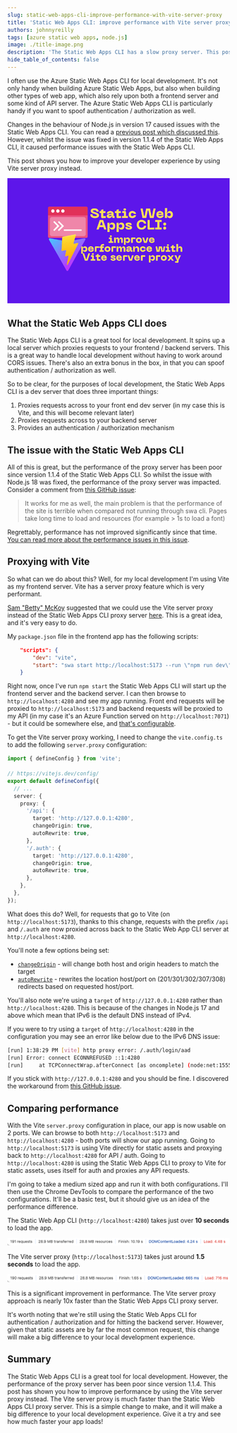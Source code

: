 ```yaml
---
slug: static-web-apps-cli-improve-performance-with-vite-server-proxy
title: 'Static Web Apps CLI: improve performance with Vite server proxy'
authors: johnnyreilly
tags: [azure static web apps, node.js]
image: ./title-image.png
description: 'The Static Web Apps CLI has a slow proxy server. This post shows you how to improve performance by using Vite server proxy instead.'
hide_table_of_contents: false
---
```


I often use the Azure Static Web Apps CLI for local development. It's not only handy when building Azure Static Web Apps, but also when building other types of web app, which also rely upon both a frontend server and some kind of API server. The Azure Static Web Apps CLI is particularly handy if you want to spoof authentication / authorization as well.

Changes in the behaviour of Node.js in version 17 caused issues with the Static Web Apps CLI. You can read a [previous post which discussed this](../2023-05-20-static-web-apps-cli-node-18-could-not-connect-to-api/index.md). However, whilst the issue was fixed in version 1.1.4 of the Static Web Apps CLI, it caused performance issues with the Static Web Apps CLI.

This post shows you how to improve your developer experience by using Vite server proxy instead.

![title image reading "Static Web Apps CLI: improve performance with Vite server proxy" with the Static Web Apps CLI and Vite logos](title-image.png)

<!--truncate-->

## What the Static Web Apps CLI does

The Static Web Apps CLI is a great tool for local development. It spins up a local server which proxies requests to your frontend / backend servers. This is a great way to handle local development without having to work around CORS issues. There's also an extra bonus in the box, in that you can spoof authentication / authorization as well.

So to be clear, for the purposes of local development, the Static Web Apps CLI is a dev server that does three important things:

1. Proxies requests across to your front end dev server (in my case this is Vite, and this will become relevant later)
2. Proxies requests across to your backend server
3. Provides an authentication / authorization mechanism

## The issue with the Static Web Apps CLI

All of this is great, but the performance of the proxy server has been poor since version 1.1.4 of the Static Web Apps CLI. So whilst the issue with Node.js 18 was fixed, the performance of the proxy server was impacted. Consider a comment from [this GitHub issue](https://github.com/Azure/static-web-apps-cli/issues/663#issuecomment-1646061953):

> It works for me as well, the main problem is that the performance of the site is terrible when compared not running through swa cli. Pages take long time to load and resources (for example > 1s to load a font)

Regrettably, performance has not improved significantly since that time. [You can read more about the performance issues in this issue](https://github.com/Azure/static-web-apps-cli/issues/736).

## Proxying with Vite

So what can we do about this? Well, for my local development I'm using Vite as my frontend server. Vite has a server proxy feature which is very performant.

[Sam "Betty" McKoy](https://github.com/bzbetty) suggested that we could use the Vite server proxy instead of the Static Web Apps CLI proxy server [here](https://github.com/Azure/static-web-apps-cli/issues/736#issuecomment-2143373208). This is a great idea, and it's very easy to do.

My `package.json` file in the frontend app has the following scripts:

```json
    "scripts": {
        "dev": "vite",
        "start": "swa start http://localhost:5173 --run \"npm run dev\" --api-location ./api"
    }
```

Right now, once I've run `npm start` the Static Web Apps CLI will start up the frontend server and the backend server. I can then browse to `http://localhost:4280` and see my app running. Front end requests will be proxied to `http://localhost:5173` and backend requests will be proxied to my API (in my case it's an Azure Function served on `http://localhost:7071`) - but it could be somewhere else, and [that's configurable](https://azure.github.io/static-web-apps-cli/docs/cli/swa-start/#start-api-server-manually).

To get the Vite server proxy working, I need to change the `vite.config.ts` to add the following `server.proxy` configuration:

```ts
import { defineConfig } from 'vite';

// https://vitejs.dev/config/
export default defineConfig({
  // ...
  server: {
    proxy: {
      '/api': {
        target: 'http://127.0.0.1:4280',
        changeOrigin: true,
        autoRewrite: true,
      },
      '/.auth': {
        target: 'http://127.0.0.1:4280',
        changeOrigin: true,
        autoRewrite: true,
      },
    },
  },
});
```

What does this do? Well, for requests that go to Vite (on `http://localhost:5173`), thanks to this change, requests with the prefix `/api` and `/.auth` are now proxied across back to the Static Web App CLI server at `http://localhost:4280`.

You'll note a few options being set:

- [`changeOrigin`](https://vitejs.dev/config/server-options.html#server-proxy) - will change both host and origin headers to match the target
- [`autoRewrite`](https://github.com/http-party/node-http-proxy#options) - rewrites the location host/port on (201/301/302/307/308) redirects based on requested host/port.

You'll also note we're using a `target` of `http://127.0.0.1:4280` rather than `http://localhost:4280`. This is because of the changes in Node.js 17 and above which mean that IPv6 is the default DNS instead of IPv4.

If you were to try using a `target` of `http://localhost:4280` in the configuration you may see an error like below due to the IPv6 DNS issue:

```bash
[run] 1:38:29 PM [vite] http proxy error: /.auth/login/aad
[run] Error: connect ECONNREFUSED ::1:4280
[run]     at TCPConnectWrap.afterConnect [as oncomplete] (node:net:1555:16)
```

If you stick with `http://127.0.0.1:4280` and you should be fine. I discovered the workaround from [this GitHub issue](https://github.com/vitejs/vite/discussions/7620#discussioncomment-5689650).

## Comparing performance

With the Vite `server.proxy` configuration in place, our app is now usable on 2 ports. We can browse to both `http://localhost:5173` and `http://localhost:4280` - both ports will show our app running. Going to `http://localhost:5173` is using Vite directly for static assets and proxying back to `http://localhost:4280` for API / auth. Going to `http://localhost:4280` is using the Static Web Apps CLI to proxy to Vite for static assets, uses itself for auth and proxies any API requests.

I'm going to take a medium sized app and run it with both configurations. I'll then use the Chrome DevTools to compare the performance of the two configurations. It'll be a basic test, but it should give us an idea of the performance difference.

The Static Web App CLI (`http://localhost:4280`) takes just over **10 seconds** to load the app.

![screenshot of devtools showing 10 seconds finish time](devtools-performance-static-web-app-cli.png)

The Vite server proxy (`http://localhost:5173`) takes just around **1.5 seconds** to load the app.

![screenshot of devtools showing 10 seconds finish time](devtools-performance-vite-server-proxy.png)

This is a significant improvement in performance. The Vite server proxy approach is nearly 10x faster than the Static Web Apps CLI proxy server.

It's worth noting that we're still using the Static Web Apps CLI for authentication / authorization and for hitting the backend server. However, given that static assets are by far the most common request, this change will make a big difference to your local development experience.

## Summary

The Static Web Apps CLI is a great tool for local development. However, the performance of the proxy server has been poor since version 1.1.4. This post has shown you how to improve performance by using the Vite server proxy instead. The Vite server proxy is much faster than the Static Web Apps CLI proxy server. This is a simple change to make, and it will make a big difference to your local development experience. Give it a try and see how much faster your app loads!
